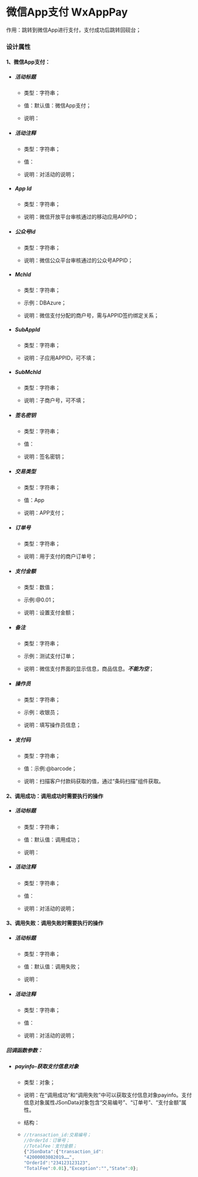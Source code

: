 # 微信App支付 WxAppPay

作用：跳转到微信App进行支付，支付成功后跳转回砚台；

### 设计属性

#### 1、微信App支付：

* ##### 活动标题

  * 类型：字符串；

  * 值：默认值：微信App支付；

  * 说明：
* ##### 活动注释

  * 类型：字符串；

  * 值：

  * 说明：对活动的说明；
* ##### App Id

  * 类型：字符串；

  * 说明：微信开放平台审核通过的移动应用APPID；
* ##### 公众号Id

  * 类型：字符串；

  * 说明：微信公众平台审核通过的公众号APPID；
* ##### MchId

  * 类型：字符串；

  * 示例：DBAzure；

  * 说明：微信支付分配的商户号，需与APPID签约绑定关系；
* ##### SubAppId

  * 类型：字符串；

  * 说明：子应用APPID，可不填；
* ##### SubMchId

  * 类型：字符串；

  * 说明：子商户号，可不填；
* ##### 签名密钥

  * 类型：字符串；

  * 值：

  * 说明：签名密钥；
* ##### 交易类型

  * 类型：字符串；

  * 值：App

  * 说明：APP支付；
* ##### 订单号

  * 类型：字符串；

  * 说明：用于支付的商户订单号；
* ##### 支付金额

  * 类型：数值；

  * 示例:@0.01；

  * 说明：设置支付金额；
* ##### 备注

  * 类型：字符串；

  * 示例：测试支付订单；

  * 说明：微信支付界面的显示信息，商品信息。_**不能为空**_；
* ##### 操作员

  * 类型：字符串；

  * 示例：收银员；

  * 说明：填写操作员信息；
* ##### 支付码

  * 类型：字符串；

  * 值：示例:@barcode；

  * 说明：扫描客户付款码获取的值，通过“条码扫描”组件获取。

#### 2、调用成功：调用成功时需要执行的操作

* ##### 活动标题

  * 类型：字符串；

  * 值：默认值：调用成功；

  * 说明：
* ##### 活动注释

  * 类型：字符串；

  * 值：

  * 说明：对活动的说明；

#### 3、调用失败：调用失败时需要执行的操作

* ##### 活动标题

  * 类型：字符串；

  * 值：默认值：调用失败；

  * 说明：
* ##### 活动注释

  * 类型：字符串；

  * 值：

  * 说明：对活动的说明；

##### 回调函数参数：

* ##### payinfo-获取支付信息对象

  * 类型：对象；

  * 说明：在“调用成功”和“调用失败”中可以获取支付信息对象payinfo。支付信息对象属性JSonData对象包含“交易编号”、“订单号”、“支付金额”属性。

  * 结构：

  * ```js
    //transaction_id:交易编号；
    //OrderId：订单号；
    //TotalFee：支付金额；
    {"JSonData":{"transaction_id":
    "42000003082019……",
    "OrderId":"234123123123",
    "TotalFee":0.01},"Exception":"","State":0};
    ```



